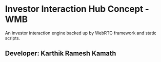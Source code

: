 # Investor Interaction Hub Concept - WMB
An investor interaction engine backed up by WebRTC framework and static scripts.

## Developer: Karthik Ramesh Kamath
